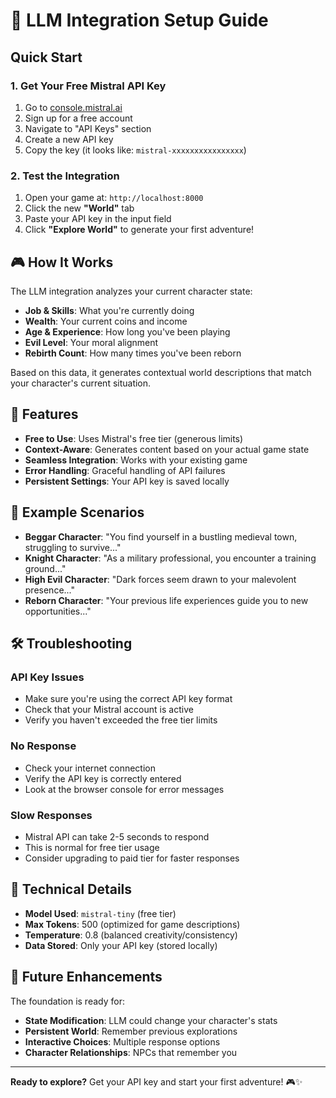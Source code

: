 # 🤖 LLM Integration Setup Guide

## Quick Start

### 1. **Get Your Free Mistral API Key**
1. Go to [console.mistral.ai](https://console.mistral.ai)
2. Sign up for a free account
3. Navigate to "API Keys" section
4. Create a new API key
5. Copy the key (it looks like: `mistral-xxxxxxxxxxxxxxxx`)

### 2. **Test the Integration**
1. Open your game at: `http://localhost:8000`
2. Click the new **"World"** tab
3. Paste your API key in the input field
4. Click **"Explore World"** to generate your first adventure!

## 🎮 How It Works

The LLM integration analyzes your current character state:
- **Job & Skills**: What you're currently doing
- **Wealth**: Your current coins and income
- **Age & Experience**: How long you've been playing
- **Evil Level**: Your moral alignment
- **Rebirth Count**: How many times you've been reborn

Based on this data, it generates contextual world descriptions that match your character's current situation.

## 🔧 Features

- **Free to Use**: Uses Mistral's free tier (generous limits)
- **Context-Aware**: Generates content based on your actual game state
- **Seamless Integration**: Works with your existing game
- **Error Handling**: Graceful handling of API failures
- **Persistent Settings**: Your API key is saved locally

## 🚀 Example Scenarios

- **Beggar Character**: "You find yourself in a bustling medieval town, struggling to survive..."
- **Knight Character**: "As a military professional, you encounter a training ground..."
- **High Evil Character**: "Dark forces seem drawn to your malevolent presence..."
- **Reborn Character**: "Your previous life experiences guide you to new opportunities..."

## 🛠️ Troubleshooting

### API Key Issues
- Make sure you're using the correct API key format
- Check that your Mistral account is active
- Verify you haven't exceeded the free tier limits

### No Response
- Check your internet connection
- Verify the API key is correctly entered
- Look at the browser console for error messages

### Slow Responses
- Mistral API can take 2-5 seconds to respond
- This is normal for free tier usage
- Consider upgrading to paid tier for faster responses

## 📝 Technical Details

- **Model Used**: `mistral-tiny` (free tier)
- **Max Tokens**: 500 (optimized for game descriptions)
- **Temperature**: 0.8 (balanced creativity/consistency)
- **Data Stored**: Only your API key (stored locally)

## 🔮 Future Enhancements

The foundation is ready for:
- **State Modification**: LLM could change your character's stats
- **Persistent World**: Remember previous explorations
- **Interactive Choices**: Multiple response options
- **Character Relationships**: NPCs that remember you

---

**Ready to explore?** Get your API key and start your first adventure! 🎮✨




